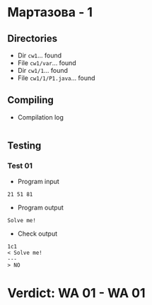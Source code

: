 # Мартазова - 1
## Directories
- Dir `cw1`... found
- File `cw1/var`... found
- Dir `cw1/1`... found
- File `cw1/1/P1.java`... found
## Compiling
- Compilation log
```

```
## Testing
### Test 01
- Program input
```
21 51 81

```
- Program output
```
Solve me!

```
- Check output
```
1c1
< Solve me!
---
> NO

```
# Verdict: **WA 01** - WA 01

